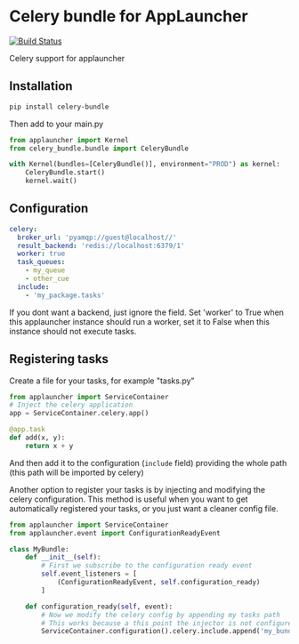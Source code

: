 # Celery bundle for AppLauncher

[![Build Status](https://travis-ci.org/applauncher-team/celery_bundle.svg?branch=master)](https://travis-ci.org/applauncher-team/celery_bundle)

Celery support for applauncher

Installation
-----------
```bash
pip install celery-bundle 
```
Then add to your main.py
```python
from applauncher import Kernel
from celery_bundle.bundle import CeleryBundle

with Kernel(bundles=[CeleryBundle()], environment="PROD") as kernel:
    CeleryBundle.start()
    kernel.wait()

```

Configuration
-------------
```yml
celery:
  broker_url: 'pyamqp://guest@localhost//'
  result_backend: 'redis://localhost:6379/1'
  worker: true
  task_queues:
    - my_queue
    - other_cue
  include:
    - 'my_package.tasks'
```
If you dont want a backend, just ignore the field. Set 'worker' to True when this applauncher instance should run a worker, set it to False when 
this instance should not execute tasks.

Registering tasks
-----------------
Create a file for your tasks, for example "tasks.py"

```python
from applauncher import ServiceContainer
# Inject the celery application
app = ServiceContainer.celery.app()

@app.task
def add(x, y):
    return x + y
```
And then add it to the configuration (`include` field) providing the whole path (this path will be imported by celery)

Another option to register your tasks is by injecting and modifying the celery configuration. This method is useful
when you want to get automatically registered your tasks, or you just want a cleaner config file.

```python
from applauncher import ServiceContainer
from applauncher.event import ConfigurationReadyEvent

class MyBundle:
    def __init__(self):
        # First we subscribe to the configuration ready event
        self.event_listeners = [
            (ConfigurationReadyEvent, self.configuration_ready)
        ]

    def configuration_ready(self, event):
        # Now we modify the celery config by appending my tasks path
        # This works because a this point the injector is not configured yet
        ServiceContainer.configuration().celery.include.append('my_bundle.tasks')
```
